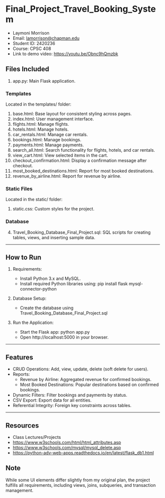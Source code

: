 # Final_Project_Travel_Booking_System

* Laymoni Morrison
* Email: lamorrison@chapman.edu
* Student ID: 2420236
* Course: CPSC 408
* Link to demo video: https://youtu.be/Obnc9hQmzbk

## Files Included
1. app.py: Main Flask application.

### **Templates**
Located in the templates/ folder:
1. base.html: Base layout for consistent styling across pages.
2. index.html: User management interface.
3. flights.html: Manage flights.
4. hotels.html: Manage hotels.
5. car_rentals.html: Manage car rentals.
6. bookings.html: Manage bookings.
7. payments.html: Manage payments.
8. search_all.html: Search functionality for flights, hotels, and car rentals.
9. view_cart.html: View selected items in the cart.
10. checkout_confirmation.html: Display a confirmation message after checkout.
11. most_booked_destinations.html: Report for most booked destinations.
12. revenue_by_airline.html: Report for revenue by airline.

### **Static Files**
Located in the static/ folder:
1. static.css: Custom styles for the project.

### Database
4. Travel_Booking_Database_Final_Project.sql: SQL scripts for creating tables, views, and inserting sample data.

---

## How to Run
1. Requirements:
   - Install Python 3.x and MySQL.
   - Install required Python libraries using:
     pip install flask mysql-connector-python

2. Database Setup:
   - Create the database using Travel_Booking_Database_Final_Project.sql

3. Run the Application:
   - Start the Flask app:
     python app.py
   - Open http://localhost:5000 in your browser.

---

## Features
- CRUD Operations: Add, view, update, delete (soft delete for users).
- Reports:
  - Revenue by Airline: Aggregated revenue for confirmed bookings.
  - Most Booked Destinations: Popular destinations based on confirmed bookings.
- Dynamic Filters: Filter bookings and payments by status.
- CSV Export: Export data for all entities.
- Referential Integrity: Foreign key constraints across tables.

---

## Resources
- Class Lectures/Projects
- https://www.w3schools.com/html/html_attributes.asp
- https://www.w3schools.com/mysql/mysql_delete.asp
- https://python-adv-web-apps.readthedocs.io/en/latest/flask_db1.html

## Note
While some UI elements differ slightly from my original plan, the project fulfills all requirements, including views, joins, subqueries, and transaction management.
